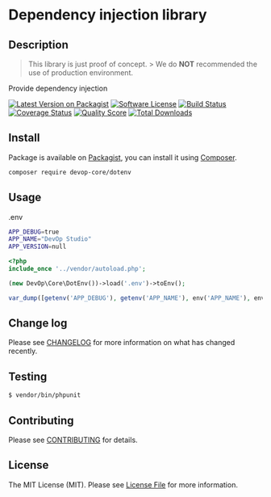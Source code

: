 # Dependency injection library

## Description

> This library is just proof of concept. > We do **NOT** recommended the use of production environment.

Provide dependency injection

[![Latest Version on Packagist][ico-version]][link-packagist]
[![Software License][ico-license]](LICENSE)
[![Build Status][ico-travis]][link-travis]
[![Coverage Status][ico-scrutinizer]][link-scrutinizer]
[![Quality Score][ico-code-quality]][link-code-quality]
[![Total Downloads][ico-downloads]][link-downloads]

## Install

Package is available on [Packagist](link-packagist), you can install it using [Composer](http://getcomposer.org).

``` bash
composer require devop-core/dotenv
```

## Usage
.env
```bash
APP_DEBUG=true
APP_NAME="DevOp Studio"
APP_VERSION=null

```

``` php
<?php
include_once '../vendor/autoload.php';

(new DevOp\Core\DotEnv())->load('.env')->toEnv();

var_dump([getenv('APP_DEBUG'), getenv('APP_NAME'), env('APP_NAME'), env('VERSION', '1.0')]);
```

## Change log

Please see [CHANGELOG](.github/CHANGELOG.md) for more information on what has changed recently.

## Testing

``` bash
$ vendor/bin/phpunit
```

## Contributing

Please see [CONTRIBUTING](.github/CONTRIBUTING.md) for details.

## License

The MIT License (MIT). Please see [License File](LICENSE) for more information.

[ico-version]: https://img.shields.io/packagist/v/devop-core/dotenv.svg?style=flat-square
[ico-license]: https://img.shields.io/badge/license-MIT-brightgreen.svg?style=flat-square
[ico-travis]: https://img.shields.io/travis/devop-core/dotenv/master.svg?style=flat-square
[ico-scrutinizer]: https://img.shields.io/scrutinizer/coverage/g/devop-core/dotenv.svg?style=flat-square
[ico-code-quality]: https://img.shields.io/scrutinizer/g/devop-core/dotenv.svg?style=flat-square
[ico-downloads]: https://img.shields.io/packagist/dt/devop-core/dotenv.svg?style=flat-square

[link-packagist]: https://packagist.org/packages/devop-core/dotenv
[link-travis]: https://travis-ci.org/devop-core/dotenv
[link-scrutinizer]: https://scrutinizer-ci.com/g/devop-core/dotenv/code-structure
[link-code-quality]: https://scrutinizer-ci.com/g/devop-core/dotenv
[link-downloads]: https://packagist.org/packages/devop-core/dotenv
[link-author]: https://github.com/:author_username
[link-contributors]: ../../contributors
